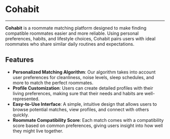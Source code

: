 # Cohabit
---

**Cohabit** is a roommate matching platform designed to make finding compatible roommates easier and more reliable. Using personal preferences, habits, and lifestyle choices, Cohabit pairs users with ideal roommates who share similar daily routines and expectations.

## Features

- **Personalized Matching Algorithm**: Our algorithm takes into account user preferences for cleanliness, noise levels, sleep schedules, and more to match the perfect roommates.
- **Profile Customization**: Users can create detailed profiles with their living preferences, making sure that their needs and habits are well-represented.
- **Easy-to-Use Interface**: A simple, intuitive design that allows users to browse potential matches, view profiles, and connect with others quickly.
- **Roommate Compatibility Score**: Each match comes with a compatibility score based on common preferences, giving users insight into how well they might live together.






